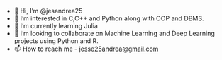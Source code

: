 - 👋 Hi, I’m @jesandrea25
- 👀 I’m interested in C,C++ and Python along with OOP and DBMS.
- 🌱 I’m currently learning Julia
- 💞️ I’m looking to collaborate on Machine Learning and Deep Learning projects using Python and R.
- 📫 How to reach me - jesse25andrea@gmail.com

<!---
jesandrea25/jesandrea25 is a ✨ special ✨ repository because its `README.md` (this file) appears on your GitHub profile.
You can click the Preview link to take a look at your changes.
--->
